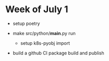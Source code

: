 # Week of July 1

- setup poetry

- make src/python/__main__.py run
  - setup k8s-pyobj import

- build a github CI package build and publish